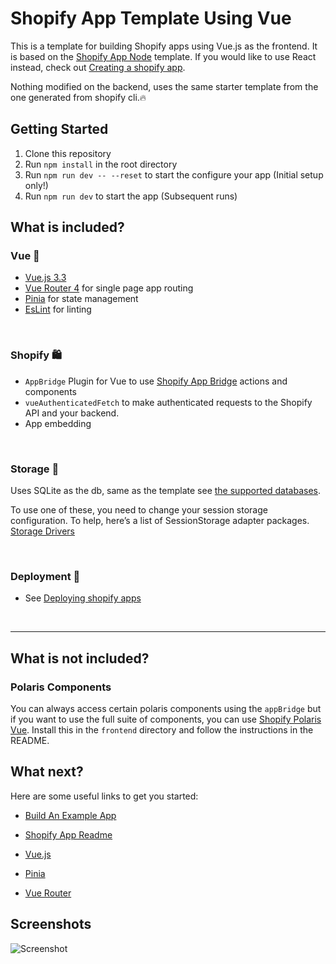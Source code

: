 # Shopify App Template Using Vue

This is a template for building Shopify apps using Vue.js as the frontend. It is based on the [Shopify App Node](https://github.com/Shopify/shopify-app-template-node) template. If you would like to use React instead, check out [Creating a shopify app](https://shopify.dev/docs/apps/getting-started/create).

Nothing modified on the backend, uses the same starter template from the one generated from shopify cli.🔥

## Getting Started

1. Clone this repository
2. Run `npm install` in the root directory
3. Run `npm run dev -- --reset` to start the configure your app (Initial setup only!)
4. Run `npm run dev` to start the app (Subsequent runs)

## What is included?

### Vue 💚

- [Vue.js 3.3](https://vuejs.org/)
- [Vue Router 4](https://router.vuejs.org/) for single page app routing
- [Pinia](https://pinia.esm.dev/) for state management
- [EsLint](https://eslint.org/) for linting

<br>

### Shopify 🛍

- `AppBridge` Plugin for Vue to use [Shopify App Bridge](https://shopify.dev/tools/app-bridge) actions and components
- `vueAuthenticatedFetch` to make authenticated requests to the Shopify API and your backend.
- App embedding

<br>

### Storage 💽

Uses SQLite as the db, same as the template see [the supported databases](https://github.com/Shopify/shopify-app-template-node#application-storage).

To use one of these, you need to change your session storage configuration. To help, here’s a list of SessionStorage adapter packages. [Storage Drivers](https://github.com/Shopify/shopify-api-js/blob/main/docs/guides/session-storage.md)

<br>

### Deployment 🚀

- See [Deploying shopify apps](https://github.com/Shopify/shopify-app-template-node#deployment)

<br>
<hr>

## What is not included?

### Polaris Components

You can always access certain polaris components using the `appBridge` but if you want to use the full suite of components, you can use [Shopify Polaris Vue](https://github.com/ownego/polaris-vue). Install this in the `frontend` directory and follow the instructions in the README.

## What next?

Here are some useful links to get you started:

- [Build An Example App](https://shopify.dev/docs/apps/getting-started/build-app-example)
- [Shopify App Readme](https://github.com/Shopify/shopify-app-template-node#shopify-app-template---node)

- [Vue.js](https://vuejs.org/guide/quick-start.html)
- [Pinia](https://pinia.vuejs.org/introduction.html)
- [Vue Router](https://router.vuejs.org/guide/#html)


## Screenshots
![Screenshot](https://drive.google.com/uc?id=1775c1Bnkow-5w4gEjtGREMoi_xN31t10)
